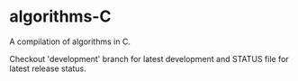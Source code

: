 algorithms-C
==============

A compilation of algorithms in C.

Checkout 'development' branch for latest development and STATUS file 
for latest release status.
